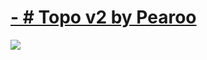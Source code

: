 # [- # Topo v2 by Pearoo](https://github.com/mqxile/skinhub/raw/main/-%20%23%20Topo%20v2%20by%20Pearoo.osk)
[![](https://osu.ppy.sh/ss/19233919/75bb)](https://github.com/mqxile/skinhub/raw/main/-%20%23%20Topo%20v2%20by%20Pearoo.osk)

